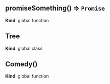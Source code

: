 <a name="promiseSomething"></a>
## promiseSomething() ⇒ `Promise`
**Kind**: global function


<a name="Tree"></a>
## Tree
**Kind**: global class


<a name="Comedy"></a>
## Comedy()
**Kind**: global function


